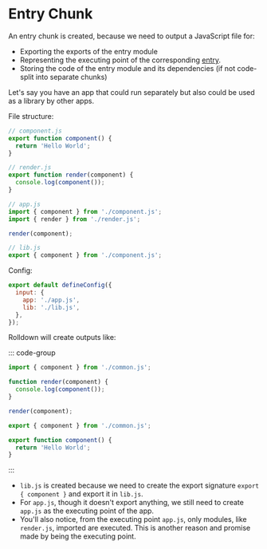 # Entry Chunk

An entry chunk is created, because we need to output a JavaScript file for:

- Exporting the exports of the entry module
- Representing the executing point of the corresponding [entry](./entry.md).
- Storing the code of the entry module and its dependencies (if not code-split into separate chunks)

Let's say you have an app that could run separately but also could be used as a library by other apps.

File structure:

```js
// component.js
export function component() {
  return 'Hello World';
}

// render.js
export function render(component) {
  console.log(component());
}

// app.js
import { component } from './component.js';
import { render } from './render.js';

render(component);

// lib.js
export { component } from './component.js';
```

Config:

```js
export default defineConfig({
  input: {
    app: './app.js',
    lib: './lib.js',
  },
});
```

Rolldown will create outputs like:

::: code-group

```js [app.js]
import { component } from './common.js';

function render(component) {
  console.log(component());
}

render(component);
```

```js [lib.js]
export { component } from './common.js';
```

```js [common.js]
export function component() {
  return 'Hello World';
}
```

:::

- `lib.js` is created because we need to create the export signature `export { component }` and export it in `lib.js`.
- For `app.js`, though it doesn't export anything, we still need to create `app.js` as the executing point of the app.
- You'll also notice, from the executing point `app.js`, only modules, like `render.js`, imported are executed. This is another reason and promise made by being the executing point.
